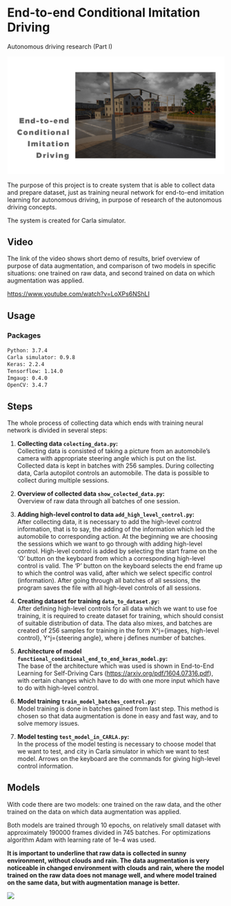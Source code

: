 # End-to-end Conditional Imitation Driving 
Autonomous driving research (Part I)

![](Pictures/base.jpg)


The purpose of this project is to create system that is able to collect data and prepare dataset, just as training neural network for end-to-end imitation learning for autonomous driving, in purpose of research of the autonomous driving concepts. 

The system is created for Carla simulator. 


## Video

The link of the video shows short demo of results, brief overview of purpose of data augmentation, and comparison of two models in specific situations: one trained on raw data, and second trained on data on which augmentation was applied. 

https://www.youtube.com/watch?v=LoXPs6NShLI

## Usage

### Packages

```
Python: 3.7.4
Carla simulator: 0.9.8
Keras: 2.2.4
Tensorflow: 1.14.0
Imgaug: 0.4.0
OpenCV: 3.4.7
```

## Steps

The whole process of collecting data which ends with training neural network is divided in several steps: 

1. __Collecting data ```colecting_data.py```:__  
Collecting data is consisted of taking a picture from an automobile’s camera with appropriate steering angle which is put on the list. Collected data is kept in batches with 256 samples. During collecting data, Carla autopilot controls an automobile. The data is possible to collect during multiple sessions.

2. __Overview of collected data ```show_colected_data.py```:__  
Overview of raw data through all batches of one session. 

3. __Adding high-level control to data ```add_high_level_control.py```:__  
After collecting data, it is necessary to add the high-level control information, that is to say, the adding of the information which led the automobile to corresponding action. At the beginning we are choosing the sessions which we want to go through with adding high-level control. High-level control is added by selecting the start frame on the ‘O’ button on the keyboard from which a corresponding high-level control is valid. The ‘P’ button on the keyboard selects the end frame up to which the control was valid, after which we select specific control (information). After going through all batches of all sessions, the program saves the file with all high-level controls of all sessions. 

4. __Creating dataset for training ```data_to_dataset.py```:__  
After defining high-level controls for all data which we want to use foe training, it is required to create dataset for training, which should consist of suitable distribution of data. The data also mixes, and batches are created of 256 samples for training in the form X^j={images, high-level control}, Y^j={steering angle}, where j defines number of batches.


5. __Architecture of model ```functional_conditional_end_to_end_keras_model.py```:__  
The base of the architecture which was used is shown in End-to-End Learning for Self-Driving Cars (https://arxiv.org/pdf/1604.07316.pdf), with certain changes which have to do with one more input which have to do with high-level control. 


6. __Model training ```train_model_batches_control.py```:__  
Model training is done in batches gained from last step. This method is chosen so that data augmentation is done in easy and fast way, and to solve memory issues. 

7. __Model testing ```test_model_in_CARLA.py```:__  
In the process of the model testing is necessary to choose model that we want to test, and city in Carla simulator in which we want to test model. Arrows on the keyboard are the commands for giving high-level control information. 


## Models

With code there are two models: one trained on the raw data, and the other trained on the data on which data augmentation was applied. 

Both models are trained through 10 epochs, on relatively small dataset with approximately 190000 frames divided in 745 batches. For optimizations algorithm Adam with learning rate of 1e-4 was used. 

__It is important to underline that raw data is collected in sunny environment, without clouds and rain. The data augmentation is very noticeable in changed environment with clouds and rain, where the model trained on the raw data does not manage well, and where model trained on the same data, but with augmentation manage is better.__

![](Pictures/aug.gif)
